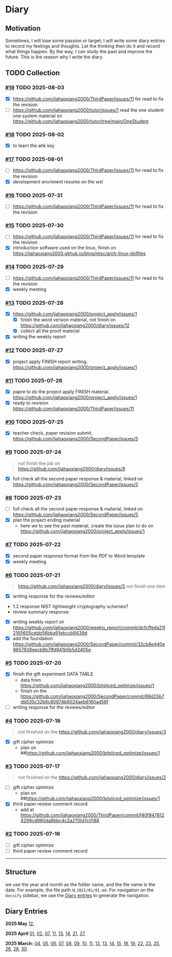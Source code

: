 # Diary

## Motivation

Sometimes, I will lose some passion or target; I will write some diary entries to record my feelings and thoughts.
Let the thinking then do it and record what things happen. By the way, I can study the past and improve the future.
This is the _reason_ why I write the diary.

## TODO Collection

### [#19](https://github.com/jiahaoxiang2000/diary/issues/19) TODO 2025-08-03
- [x] https://github.com/jiahaoxiang2000/ThirdPaper/issues/11 for read to fix the revision
- [ ] https://github.com/jiahaoxiang2000/tutor/issues/1  read the one student one system material on https://github.com/jiahaoxiang2000/tutor/tree/main/OneStudent 

### [#18](https://github.com/jiahaoxiang2000/diary/issues/18) TODO 2025-08-02
- [x] to learn the ahk key 

### [#17](https://github.com/jiahaoxiang2000/diary/issues/17) TODO 2025-08-01
- [ ] https://github.com/jiahaoxiang2000/ThirdPaper/issues/11 for read to fix the revision
- [x] development envriment resume on the wsl 

### [#16](https://github.com/jiahaoxiang2000/diary/issues/16) TODO 2025-07-31
- [ ] https://github.com/jiahaoxiang2000/ThirdPaper/issues/11 for read to fix the revision

### [#15](https://github.com/jiahaoxiang2000/diary/issues/15) TODO 2025-07-30
- [ ] https://github.com/jiahaoxiang2000/ThirdPaper/issues/11 for read to fix the revision
- [x] introduction software used on the linux, finish on https://jiahaoxiang2000.github.io/blog/misc/arch-linux-dotfiles

### [#14](https://github.com/jiahaoxiang2000/diary/issues/14) TODO 2025-07-29
- [ ] https://github.com/jiahaoxiang2000/ThirdPaper/issues/11 for read to fix the revision
- [x] weekly meeting

### [#13](https://github.com/jiahaoxiang2000/diary/issues/13) TODO 2025-07-28
- [x] https://github.com/jiahaoxiang2000/project_apply/issues/1 
  - [x] finish the word version material, not finish on https://github.com/jiahaoxiang2000/diary/issues/12
  - [x] collect all the proof material
- [x] writing the weekly report  

### [#12](https://github.com/jiahaoxiang2000/diary/issues/12) TODO 2025-07-27
- [x] project apply FINISH report writing. https://github.com/jiahaoxiang2000/project_apply/issues/1

### [#11](https://github.com/jiahaoxiang2000/diary/issues/11) TODO 2025-07-26
- [x] papre to do the project apply FINISH material. https://github.com/jiahaoxiang2000/project_apply/issues/1
- [x] ready to revision https://github.com/jiahaoxiang2000/ThirdPaper/issues/11

### [#10](https://github.com/jiahaoxiang2000/diary/issues/10) TODO 2025-07-25
- [x] teacher check,  paper revision submit, https://github.com/jiahaoxiang2000/SecondPaper/issues/5

### [#9](https://github.com/jiahaoxiang2000/diary/issues/9) TODO 2025-07-24
> not finish the job on https://github.com/jiahaoxiang2000/diary/issues/8

- [x] full check all the second paper response & material, linked on https://github.com/jiahaoxiang2000/SecondPaper/issues/5

### [#8](https://github.com/jiahaoxiang2000/diary/issues/8) TODO 2025-07-23
- [ ] full check all the second paper response & material, linked on https://github.com/jiahaoxiang2000/SecondPaper/issues/5
- [x] plan the project ending material
  - here we to see the past material, create the issue plan to do on https://github.com/jiahaoxiang2000/project_apply/issues/1

### [#7](https://github.com/jiahaoxiang2000/diary/issues/7) TODO 2025-07-22
- [x] second paper response format from the _PDF_ to _Word_ template
- [x] weekly meeting 

### [#6](https://github.com/jiahaoxiang2000/diary/issues/6) TODO 2025-07-21
> https://github.com/jiahaoxiang2000/diary/issues/5 not finish one item

- [x]  writing response for the reviews/editor
  - 1.2 response NIST lightweight cryptography schemes?
  - review summary response   
- [x] writing weekly report on https://github.com/jiahaoxiang2000/weekly_report/commit/dcfcffeda21f2165605cebb56bba91ebccb9439d
- [x] add the foundation https://github.com/jiahaoxiang2000/SecondPaper/commit/32cb8e440e9657838eecb8b7ffd941b5b5d2405e

### [#5](https://github.com/jiahaoxiang2000/diary/issues/5) TODO 2025-07-20
- [x] finish the gift experiment DATA TABLE
  - data from https://github.com/jiahaoxiang2000/bitsliced_optimize/issues/1  
  - finish on the https://github.com/jiahaoxiang2000/SecondPaper/commit/89d25b7db530c32b6c80874b8024aeb6160ad56f
- [ ] writing response for the reviews/editor

### [#4](https://github.com/jiahaoxiang2000/diary/issues/4) TODO 2025-07-19
> not finished on the https://github.com/jiahaoxiang2000/diary/issues/3 

- [x] gift cipher optimize
  - plan on   ##https://github.com/jiahaoxiang2000/bitsliced_optimize/issues/1

### [#3](https://github.com/jiahaoxiang2000/diary/issues/3) TODO 2025-07-17
> not finished on the https://github.com/jiahaoxiang2000/diary/issues/2 
- [ ] gift cipher optimize
  - plan on   ##https://github.com/jiahaoxiang2000/bitsliced_optimize/issues/1
- [x] third paper review comment record
  - add at https://github.com/jiahaoxiang2000/ThirdPaper/commit/f40f9476124299cd960da8bbc4c2a2110d7c0188

### [#2](https://github.com/jiahaoxiang2000/diary/issues/2) TODO 2025-07-16
- [ ] gift cipher optimize
- [ ] third paper review comment record

---

## Structure

we use the year and month as the folder name, and the file name is the date.
For example, the file path is `2021/01/01.md`. For navigation on the `docsify` sidebar, we use the [Diary entries](#diary-entries) to generate the navigation.

## Diary Entries

**2025 May** [12](2025/05/12.md),

**2025 April** [01](2025/04/01.md), [02](2025/04/02.md), [07](2025/04/07.md), [11](2025/04/11.md), [13](2025/04/13.md), [14](2025/04/14.md), [21](2025/04/21.md), [27](2025/04/27.md),

**2025 March:** [04](2025/03/04.md), [05](2025/03/05.md), [06](2025/03/06.md), [07](2025/03/07.md), [08](2025/03/08.md), [09](2025/03/09.md), [10](2025/03/10.md), [11](2025/03/11.md), [12](2025/03/12.md), [13](2025/03/13.md), [14](2025/03/14.md), [15](2025/03/15.md), [18](2025/03/18.md), [19](2025/03/19.md), [22](2025/03/22.md), [23](2025/03/23.md), [25](2025/03/25.md), [26](2025/03/26.md), [28](2025/03/28.md), [30](2025/03/30.md).
